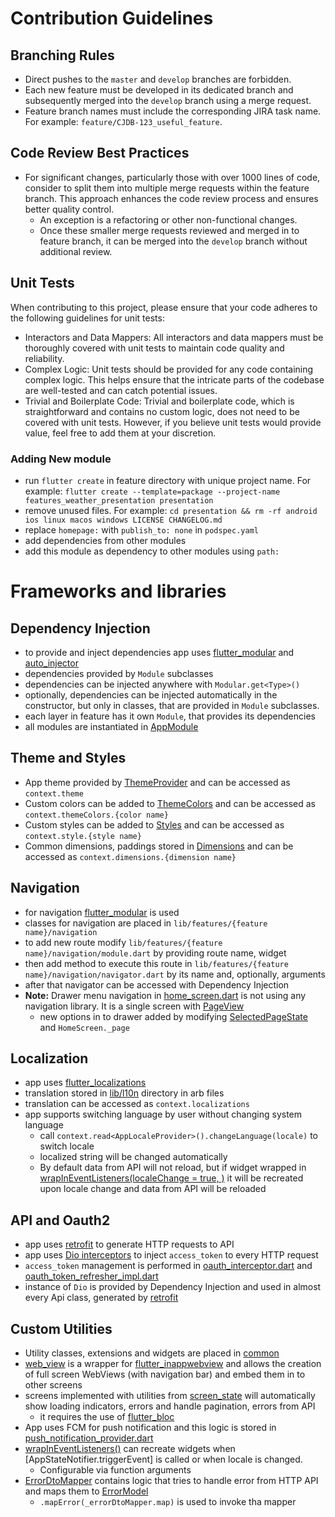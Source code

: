 # Contribution Guidelines

## Branching Rules

* Direct pushes to the `master` and `develop` branches are forbidden.
* Each new feature must be developed in its dedicated branch and subsequently merged into the `develop` branch using a merge request.
* Feature branch names must include the corresponding JIRA task name. For example: `feature/CJDB-123_useful_feature`.

## Code Review Best Practices

* For significant changes, particularly those with over 1000 lines of code, consider to split them into multiple merge requests within the feature branch. This approach enhances the code review process and ensures better quality control.
  * An exception is a refactoring or other non-functional changes.
  * Once these smaller merge requests reviewed and merged in to feature branch, it can be merged into the `develop` branch without additional review.

## Unit Tests
When contributing to this project, please ensure that your code adheres to the following guidelines for unit tests:
* Interactors and Data Mappers: All interactors and data mappers must be thoroughly covered with unit tests to maintain code quality and reliability.
* Complex Logic: Unit tests should be provided for any code containing complex logic. This helps ensure that the intricate parts of the codebase are well-tested and can catch potential issues.
* Trivial and Boilerplate Code: Trivial and boilerplate code, which is straightforward and contains no custom logic, does not need to be covered with unit tests. However, if you believe unit tests would provide value, feel free to add them at your discretion.


### Adding New module

- run `flutter create` in feature directory with unique project name. For
  example: `flutter create --template=package --project-name features_weather_presentation presentation`
- remove unused files. For
  example: `cd presentation && rm -rf android ios linux macos windows LICENSE CHANGELOG.md`
- replace `homepage:` with `publish_to: none` in `podspec.yaml`
- add dependencies from other modules
- add this module as dependency to other modules using `path:`


# Frameworks and libraries

## Dependency Injection
* to provide and inject dependencies app uses [flutter_modular](https://modular.flutterando.com.br/docs/flutter_modular/dependency-injection) and [auto_injector](https://pub.dev/packages/auto_injector)
* dependencies provided by `Module` subclasses
* dependencies can be injected anywhere with `Modular.get<Type>()`
* optionally, dependencies can be injected automatically in the constructor, but only in classes, that are provided in `Module` subclasses.
* each layer in feature has it own `Module`, that provides its dependencies
* all modules are instantiated in [AppModule](lib/app_module.dart)

## Theme and Styles
* App theme provided by [ThemeProvider](lib/common/presentation/theme/theme_provider.dart) and can be accessed as `context.theme`
* Custom colors can be added to [ThemeColors](lib/common/presentation/theme/theme_colors.dart) and can be accessed as `context.themeColors.{color name}`
* Custom styles can be added to [Styles](lib/common/presentation/theme/styles.dart) and can be accessed as `context.style.{style name}`
* Common dimensions, paddings stored in [Dimensions](lib/common/presentation/theme/dimensions.dart) and can be accessed as `context.dimensions.{dimension name}`

## Navigation
* for navigation [flutter_modular](https://modular.flutterando.com.br/docs/flutter_modular/navegation/) is used
* classes for navigation are placed in `lib/features/{feature name}/navigation`
* to add new route modify `lib/features/{feature name}/navigation/module.dart` by providing route name, widget
* then add method to execute this route in `lib/features/{feature name}/navigation/navigator.dart` by its name and, optionally, arguments
* after that navigator can be accessed with Dependency Injection
* **Note:** Drawer menu navigation in [home_screen.dart](features/home/presentation/lib/src/screens/home_screen.dart) is not using any navigation library. It is a single screen with [PageView](https://api.flutter.dev/flutter/widgets/PageView-class.html)
  * new options in to drawer added by modifying [SelectedPageState](features/home/presentation/lib/src/data/selected_page_state.dart) and `HomeScreen._page`

## Localization
* app uses [flutter_localizations](https://docs.flutter.dev/ui/accessibility-and-internationalization/internationalization)
* translation stored in [lib/l10n](features/home/presentation/lib/l10n) directory in arb files
* translation can be accessed as `context.localizations`
* app supports switching language by user without changing system language
  * call `context.read<AppLocaleProvider>().changeLanguage(locale)` to switch locale
  * localized string will be changed automatically
  * By default data from API will not reload, but if widget wrapped in [wrapInEventListeners(localeChange = true, )](lib/common/presentation/extensions/widget_listener.dart) it will be recreated upon locale change and data from API will be reloaded

## API and Oauth2
* app uses [retrofit](https://pub.dev/packages/retrofit) to generate HTTP requests to API
* app uses [Dio interceptors](https://pub.dev/packages/dio#interceptors) to inject `access_token` to every HTTP request
* `access_token` management is performed in [oauth_interceptor.dart](common/data/lib/client/oauth_interceptor.dart) and [oauth_token_refresher_impl.dart](common/data/lib/client/oauth_token_refresher_impl.dart)
* instance of `Dio` is provided by Dependency Injection and used in almost every Api class, generated by [retrofit](https://pub.dev/packages/retrofit)

## Custom Utilities
* Utility classes, extensions and widgets are placed in [common](common/presentation/lib/widgets)
* [web_view](features/webview/presentation/lib/src/widgets/web_view) is a wrapper for [flutter_inappwebview](https://pub.dev/packages/flutter_inappwebview) and allows the creation of full screen WebViews (with navigation bar) and embed them in to other screens
* screens implemented with utilities from [screen_state](common/presentation/lib/widgets/screen_state/screen_state.dart) will automatically show loading indicators, errors and handle pagination, errors from API
  * it requires the use of [flutter_bloc](https://pub.dev/packages/flutter_bloc)
* App uses FCM for push notification and this logic is stored in [push_notification_provider.dart](lib/common/presentation/providers/push_notification_provider.dart)
* [wrapInEventListeners()](lib/common/presentation/extensions/widget_listener.dart) can recreate widgets when [AppStateNotifier.triggerEvent] is called or when locale is changed.
  * Configurable via function arguments
* [ErrorDtoMapper](common/data/lib/mapper/error_dto_mapper.dart) contains logic that tries to handle error from HTTP API and maps them to [ErrorModel](common/domain/lib/data/error_model.dart)
  * `.mapError(_errorDtoMapper.map)` is used to invoke tha mapper